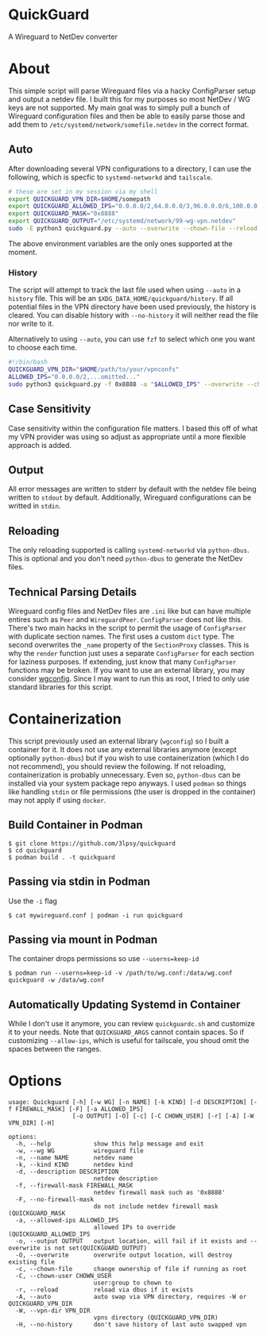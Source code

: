 # QuickGuard
A Wireguard to NetDev converter

# About
This simple script will parse Wireguard files via a hacky ConfigParser setup and output a netdev file. I built this for my purposes so most NetDev / WG keys are not supported. My main goal was to simply pull a bunch of Wireguard configuration files and then be able to easily parse those and add them to `/etc/systemd/network/somefile.netdev` in the correct format.

## Auto
After downloading several VPN configurations to a directory, I can use the following, which is specfic to `systemd-networkd` and `tailscale`.

```bash
# these are set in my session via my shell
export QUICKGUARD_VPN_DIR=$HOME/somepath
export QUICKGUARD_ALLOWED_IPS="0.0.0.0/2,64.0.0.0/3,96.0.0.0/6,100.0.0.0/10,100.128.0.0/9,101.0.0.0/8,102.0.0.0/7,104.0.0.0/5,112.0.0.0/4,128.0.0.0/1"
export QUICKGUARD_MASK="0x8888"
export QUICKGUARD_OUTPUT="/etc/systemd/network/99-wg-vpn.netdev"
sudo -E python3 quickguard.py --auto --overwrite --chown-file --reload
```

The above environment variables are the only ones supported at the moment.

### History
The script will attempt to track the last file used when using `--auto` in a `history` file. This will be an `$XDG_DATA_HOME/quickguard/history`. If all potential files in the VPN directory have been used previously, the history is cleared. You can disable history with `--no-history` it will neither read the file nor write to it.

Alternatively to using `--auto`, you can use `fzf` to select which one you want to choose each time.
```bash
#!/bin/bash
QUICKGUARD_VPN_DIR="$HOME/path/to/your/vpnconfs"
ALLOWED_IPS="0.0.0.0/2,...omitted..."
sudo python3 quickguard.py -f 0x8888 -a "$ALLOWED_IPS" --overwrite --chown-file --reload -w $(find "$QUICKGUARD_VPN_DIR" -type f -name '*.conf' | fzf --prompt="Select VPN config > ") -o /etc/systemd/network/somefile.netdev
```

## Case Sensitivity
Case sensitivity within the configuration file matters. I based this off of what my VPN provider was using so adjust as appropriate until a more flexible approach is added.

## Output
All error messages are written to stderr by default with the netdev file being written to `stdout` by default. Additionally, Wireguard configurations can be writted in `stdin`.

## Reloading
The only reloading supported is calling `systemd-networkd` via `python-dbus`. This is optional and you don't need `python-dbus` to generate the NetDev files.

## Technical Parsing Details
Wireguard config files and NetDev files are `.ini` like but can have multiple entires such as `Peer` and `WireguardPeer`. `ConfigParser` does not like this. There's two main hacks in the script to permit the usage of `ConfigParser` with duplicate section names. The first uses a custom `dict` type. The second overwrites the `_name` property of the `SectionProxy` classes. This is why the `render` function just uses a separate `ConfigParser` for each section for laziness purposes. If extending, just know that many `ConfigParser` functions may be broken. If you want to use an external library, you may consider [wgconfig](https://www.github.com/towalink/wgconfig). Since I may want to run this as root, I tried to only use standard libraries for this script.

# Containerization
This script previously used an external library (`wgconfig`) so I built a container for it. It does not use any external libraries anymore (except optionally `python-dbus`) but if you wish to use containerization (which I do not recommend), you should review the following. If not reloading, containerization is probably unnecessary. Even so, `python-dbus` can be installed via your system package repo anyways. I used `podman` so things like handling `stdin` or file permissions (the user is dropped in the container) may not apply if using `docker`.

## Build Container in Podman
```
$ git clone https://github.com/3lpsy/quickguard
$ cd quickguard
$ podman build . -t quickguard
```

## Passing via stdin in Podman
Use the `-i` flag
```
$ cat mywireguard.conf | podman -i run quickguard
```

## Passing via mount in Podman
The container drops permissions so use `--userns=keep-id`
```
$ podman run --userns=keep-id -v /path/to/wg.conf:/data/wg.conf quickguard -w /data/wg.conf
```

## Automatically Updating Systemd in Container
While I don't use it anymore, you can review `quickguardc.sh` and customize it to your needs. Note that `QUICKGUARD_ARGS` cannot contain spaces. So if customizing `--allow-ips`, which is useful for tailscale, you shoud omit the spaces between the ranges.

# Options
```
usage: Quickguard [-h] [-w WG] [-n NAME] [-k KIND] [-d DESCRIPTION] [-f FIREWALL_MASK] [-F] [-a ALLOWED_IPS]
                  [-o OUTPUT] [-O] [-c] [-C CHOWN_USER] [-r] [-A] [-W VPN_DIR] [-H]

options:
  -h, --help            show this help message and exit
  -w, --wg WG           wireguard file
  -n, --name NAME       netdev name
  -k, --kind KIND       netdev kind
  -d, --description DESCRIPTION
                        netdev description
  -f, --firewall-mask FIREWALL_MASK
                        netdev firewall mask such as '0x8888'
  -F, --no-firewall-mask
                        do not include netdev firewall mask (QUICKGUARD_MASK
  -a, --allowed-ips ALLOWED_IPS
                        allowed IPs to override (QUICKGUARD_ALLOWED_IPS
  -o, --output OUTPUT   output location, will fail if it exists and --overwrite is not set(QUICKGUARD_OUTPUT)
  -O, --overwrite       overwrite output location, will destroy existing file
  -c, --chown-file      change ownership of file if running as root
  -C, --chown-user CHOWN_USER
                        user:group to chown to
  -r, --reload          reload via dbus if it exists
  -A, --auto            auto swap via VPN directory, requires -W or QUICKGUARD_VPN_DIR
  -W, --vpn-dir VPN_DIR
                        vpns directory (QUICKGUARD_VPN_DIR)
  -H, --no-history      don't save history of last auto swapped vpn
```
